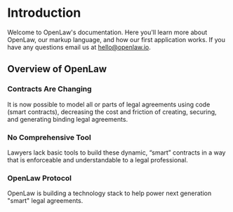 # Introduction

Welcome to OpenLaw's documentation. Here you'll learn more about OpenLaw, our markup language, and how our first application works. If you have any questions email us at [hello@openlaw.io](mailto:hello@openlaw.io).

## Overview of OpenLaw

### Contracts Are Changing

It is now possible to model all or parts of legal agreements using code (smart contracts), decreasing the cost and friction of creating, securing, and generating binding legal agreements.

### No Comprehensive Tool

Lawyers lack basic tools to build these dynamic, “smart” contracts in a way that is enforceable and understandable to a legal professional.

### OpenLaw Protocol

OpenLaw is building a technology stack to help power next generation "smart" legal agreements.
